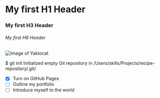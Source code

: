# My first H1 Header 
### My first H3 Header
###### My first H6 Header
![Image of Yaktocat](https://octodex.github.com/images/yaktocat.png)

$ git init
Initialized empty Git repository in /Users/skills/Projects/recipe-repository/.git/

- [x] Turn on GitHub Pages
- [ ] Outline my portfolio
- [ ] Introduce myself to the world

